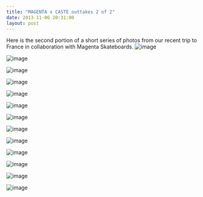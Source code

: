 ```yaml
---
title: "MAGENTA x CASTE outtakes 2 of 2"
date: 2013-11-06 20:31:00
layout: post
---
```


<p>Here is the second portion of a short series of photos from our recent trip to France in collaboration with Magenta Skateboards. <img alt="image" src="http://media.tumblr.com/dee9fcd7e48e6daf73bd4cd5fd7a447c/tumblr_inline_mvuzlutv6h1rf4blg.jpg"/></p>
<p><img alt="image" src="http://media.tumblr.com/42220f270ddd65b658dc7ad83afccefb/tumblr_inline_mvuzm3Ay0F1rf4blg.jpg"/></p>
<p><img alt="image" src="http://media.tumblr.com/b57a68ad7f58df62ac925382ab669a6d/tumblr_inline_mvuzmcPbCT1rf4blg.jpg"/></p>
<p><img alt="image" src="http://media.tumblr.com/fd802e3a1ff80e0c83f9683f66879f90/tumblr_inline_mvuzmkJGTH1rf4blg.jpg"/></p>
<p><img alt="image" src="http://media.tumblr.com/bff09a6c6a4505a195acbf89dcfa678a/tumblr_inline_mvuzn0mSZ41rf4blg.jpg"/></p>
<p><img alt="image" src="http://media.tumblr.com/56c0eb881a28ae4e23698e50078c91f4/tumblr_inline_mvuzn75w8A1rf4blg.jpg"/></p>
<p><img alt="image" src="http://media.tumblr.com/87bbc0f00da13839591cb4fda98ac316/tumblr_inline_mvuznbHZ8H1rf4blg.jpg"/></p>
<p><img alt="image" src="http://media.tumblr.com/b5134c9501ff03caca0befb19f5beae7/tumblr_inline_mvuzniUzbA1rf4blg.jpg"/></p>
<p><img alt="image" src="http://media.tumblr.com/c6e08383df96718989952cac3a140ee7/tumblr_inline_mvuznkL5fI1rf4blg.jpg"/></p>
<p><img alt="image" src="http://media.tumblr.com/0a8ca46ace42030b74bf50f889d8cfb9/tumblr_inline_mvuznpSDcE1rf4blg.jpg"/></p>
<p><img alt="image" src="http://media.tumblr.com/c84361de85174beafb124860b34ca27f/tumblr_inline_mvuznuarFK1rf4blg.jpg"/></p>
<p><img alt="image" src="http://media.tumblr.com/24bd2e077e34a3cd31a3faf62ef73bd0/tumblr_inline_mvuznymvjh1rf4blg.jpg"/></p>
<p><img alt="image" src="http://media.tumblr.com/885dcffeed5f63f264015394ce6bb572/tumblr_inline_mvuzo2c6dV1rf4blg.jpg"/></p>
